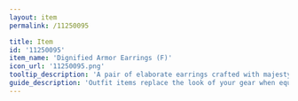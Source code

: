 ```yaml
---
layout: item
permalink: /11250095

title: Item
id: '11250095'
item_name: 'Dignified Armor Earrings (F)'
icon_url: '11250095.png'
tooltip_description: 'A pair of elaborate earrings crafted with majesty and elegance.'
guide_description: 'Outfit items replace the look of your gear when equipped.'
---
```

